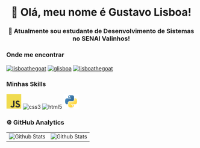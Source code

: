 ﻿## <h1 align="center"> 👋 Olá, meu nome é Gustavo Lisboa!</h1>
<h3 align="center"> 🚀 Atualmente sou estudante de Desenvolvimento de Sistemas no SENAI Valinhos!</h3>

<h3 align="left">Onde me encontrar</h3>
<p align="left">
<a href="https://twitter.com/lisboathegoat" target="blank"><img align="center" src="https://raw.githubusercontent.com/rahuldkjain/github-profile-readme-generator/master/src/images/icons/Social/twitter.svg" alt="lisboathegoat" height="30" width="40" /></a>
<a href="https://linkedin.com/in/glisboa" target="blank"><img align="center" src="https://raw.githubusercontent.com/rahuldkjain/github-profile-readme-generator/master/src/images/icons/Social/linked-in-alt.svg" alt="glisboa" height="30" width="40" /></a>
<a href="https://instagram.com/lisboathegoat" target="blank"><img align="center" src="https://raw.githubusercontent.com/rahuldkjain/github-profile-readme-generator/master/src/images/icons/Social/instagram.svg" alt="lisboathegoat" height="30" width="40" /></a>
</p>

<h3 align="left">Minhas Skills</h3>
<p align="left">
<a target="blank"><img  src="https://raw.githubusercontent.com/devicons/devicon/master/icons/javascript/javascript-original.svg" alt="javascript" width="40" height="40"/></a>
<a target="blank"><img src="https://cdn.jsdelivr.net/gh/devicons/devicon@latest/icons/css3/css3-original.svg" alt="css3" width="40" height="40" /> </a>
<a target="blank"><img src="https://cdn.jsdelivr.net/gh/devicons/devicon@latest/icons/html5/html5-original.svg" alt="html5" width="40" height="40" /> </a>
<a target="blank"><img  src="https://raw.githubusercontent.com/devicons/devicon/master/icons/python/python-original.svg" alt="python" width="40" height="40"/> </a>
          
</p>

### ⚙️ GitHub Analytics

<table>
  <tr>
    <td>
      <img
        align="left"
        src="https://github-readme-stats.vercel.app/api?username=lisboathecoder&theme=dark&hide_border=true&include_all_commits=true"
        alt="Github Stats"
      />
    </td>
    <td>
      <img
        align="left"
        src="https://github-readme-stats.vercel.app/api/top-langs/?username=lisboathecoder&theme=dark&hide_border=true&include_all_commits=true&count_private=true&"
        alt="Github Stats"
      />
    </td>
  </tr>
</table>
